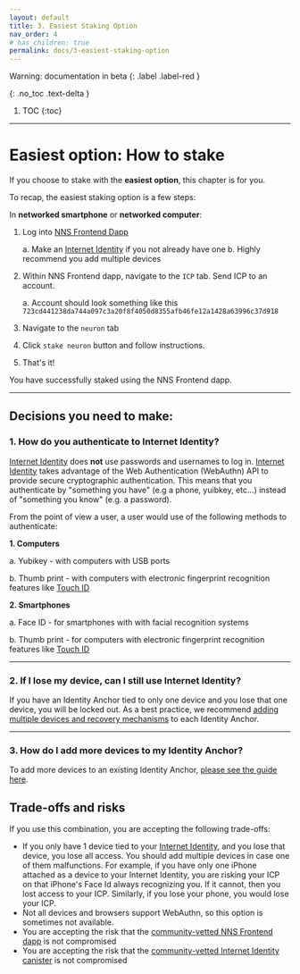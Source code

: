 ```yaml
---
layout: default
title: 3. Easiest Staking Option
nav_order: 4
# has_children: true
permalink: docs/3-easiest-staking-option
---
```

Warning: documentation in beta
{: .label .label-red }

{: .no_toc .text-delta }

1. TOC
{:toc}

* * *
# Easiest option: How to stake

If you choose to stake with the **easiest option**, this chapter is for you.

To recap, the easiest staking option is a few steps:

In **networked smartphone** or **networked computer**:

1. Log into [NNS Frontend Dapp](https://nns.ic0.app/)
    
    a. Make an [Internet Identity](https://identity.ic0.app/) if you not already have one
    b. Highly recommend you add multiple devices

2. Within NNS Frontend dapp, navigate to the `ICP` tab. Send ICP to an account.
    
    a. Account should look something like this `723cd441238da744a097c3a20f8f4050d8355afb46fe12a1428a63996c37d918`

3. Navigate to the `neuron` tab

4. Click `stake neuron` button and follow instructions.

5. That's it!

You have successfully staked using the NNS Frontend dapp.

* * *
## Decisions you need to make:

### 1. How do you authenticate to Internet Identity?

[Internet Identity](https://identity.ic0.app/) does **not** use passwords and usernames to log in. [Internet Identity](https://identity.ic0.app/) takes advantage of the Web Authentication (WebAuthn) API to provide secure cryptographic authentication. This means that you authenticate by "something you have" (e.g a phone, yuibkey, etc...) instead of "something you know" (e.g. a password).

From the point of view a user, a user would use of the following methods to authenticate:

**1. Computers**

a. Yubikey 
    - with computers with USB ports

b. Thumb print 
    - with computers with electronic fingerprint recognition features like [Touch ID](https://en.wikipedia.org/wiki/Touch_ID)

**2. Smartphones**

a. Face ID 
    - for smartphones with with facial recognition systems

b. Thumb print 
    - for  computers with electronic fingerprint recognition features like [Touch ID](https://en.wikipedia.org/wiki/Touch_ID)

* * *
### 2. If I lose my device, can I still use Internet Identity?

If you have an Identity Anchor tied to only one device and you lose that one device, you will be locked out. As a best practice, we recommend [adding multiple devices and recovery mechanisms](https://sdk.dfinity.org/docs/ic-identity-guide/auth-how-to.html) to each Identity Anchor.

* * *
### 3. How do I add more devices to my Identity Anchor?

To add more devices to an existing Identity Anchor, [please see the guide here](https://sdk.dfinity.org/docs/ic-identity-guide/auth-how-to.html#_add_a_device).

## Trade-offs and risks

If you use this combination, you are accepting the following trade-offs:

* If you only have 1 device tied to your [Internet Identity](https://identity.ic0.app/), and you lose that device, you lose all access. You should add multiple devices in case one of them malfunctions. For example, if you have only one iPhone attached as a device to your Internet Identity, you are risking your ICP on that iPhone's Face Id always recognizing you. If it cannot, then you lost access to your ICP. Similarly, if you lose your phone, you would lose your ICP.
* Not all devices and browsers support WebAuthn, so this option is sometimes not available.
* You are accepting the risk that the [community-vetted NNS Frontend dapp](https://github.com/dfinity/nns-dapp) is not compromised
* You are accepting the risk that the [community-vetted Internet Identity canister](https://medium.com/dfinity/verifying-the-internet-identity-code-a-walkthrough-c1dd7a53f883) is not compromised
